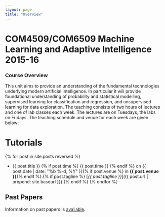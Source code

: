 ```yaml
---
layout: page
title: "Overview"
---
```


COM4509/COM6509 Machine Learning and Adaptive Intelligence 2015-16
==================================================================


### Course Overview

This unit aims to provide an understanding of the fundamental technologies underlying modern artificial intelligence. In particular it will provide foundational understanding of probability and statistical modelling, supervised learning for classification and regression, and unsupervised learning for data exploration. The teaching consists of two hours of lectures and one of lab classes each week. The lectures are on Tuesdays, the labs on Fridays. The teaching schedule and venue for each week are given below:

# Tutorials

{% for post in site.posts reversed %}
- {{ post.title }} {% if post.time %} {{ post.time }} {% endif %} on {{ post.date | date: "%b %-d, %Y" }}{% if post.venue %} in **{{ post.venue }}**{% endif %}.{% if post.tagline %} [*{{ post.tagline }}*]({{ post.url | prepend: site.baseurl }}).{% endif %}
{% endfor %}

Past Papers
-----------

Information on past papers is [available](./coursePastPapers.html).

